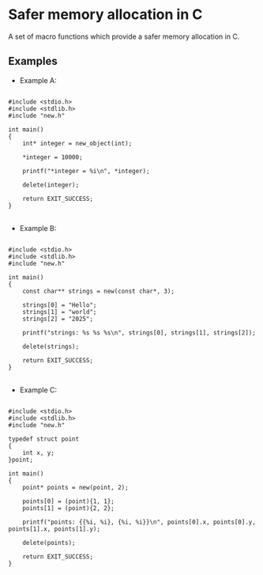 # Safer memory allocation in C
A set of macro functions which provide a safer memory allocation in C.

<h2> Examples </h2>

* Example A:

<pre>
<code class="language-c">
#include &lt;stdio.h&gt;
#include &lt;stdlib.h&gt;
#include "new.h"

int main()
{
    int* integer = new_object(int);

    *integer = 10000;

    printf("*integer = %i\n", *integer);

    delete(integer);
    
    return EXIT_SUCCESS;
}
</code>
</pre>

* Example B:

<pre>
<code class="language-c">
#include &lt;stdio.h&gt;
#include &lt;stdlib.h&gt;
#include "new.h"

int main()
{
    const char** strings = new(const char*, 3);

    strings[0] = "Hello";
    strings[1] = "world";
    strings[2] = "2025";

    printf("strings: %s %s %s\n", strings[0], strings[1], strings[2]);

    delete(strings);
    
    return EXIT_SUCCESS;
}
</code>
</pre>

* Example C:

<pre>
<code class="language-c">
#include &lt;stdio.h&gt;
#include &lt;stdlib.h&gt;
#include "new.h"

typedef struct point
{
    int x, y;
}point;

int main()
{
    point* points = new(point, 2);

    points[0] = (point){1, 1};
    points[1] = (point){2, 2};

    printf("points: {{%i, %i}, {%i, %i}}\n", points[0].x, points[0].y, points[1].x, points[1].y);

    delete(points);
    
    return EXIT_SUCCESS;
}
</code>
</pre>
